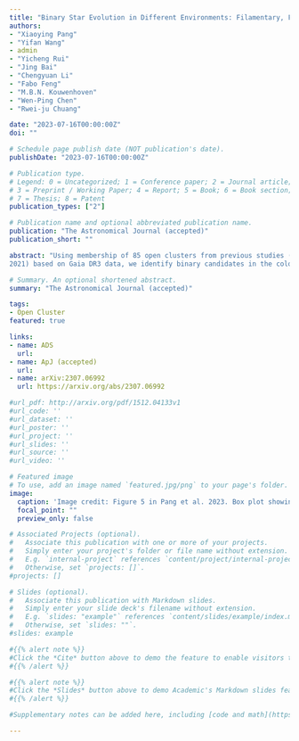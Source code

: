 ```yaml
---
title: "Binary Star Evolution in Different Environments: Filamentary, Fractal, Halo and Tidal-tail Clusters"
authors:
- "Xiaoying Pang"
- "Yifan Wang"
- admin
- "Yicheng Rui"
- "Jing Bai"
- "Chengyuan Li"
- "Fabo Feng"
- "M.B.N. Kouwenhoven"
- "Wen-Ping Chen"
- "Rwei-ju Chuang"

date: "2023-07-16T00:00:00Z"
doi: ""

# Schedule page publish date (NOT publication's date).
publishDate: "2023-07-16T00:00:00Z"

# Publication type.
# Legend: 0 = Uncategorized; 1 = Conference paper; 2 = Journal article;
# 3 = Preprint / Working Paper; 4 = Report; 5 = Book; 6 = Book section;
# 7 = Thesis; 8 = Patent
publication_types: ["2"]

# Publication name and optional abbreviated publication name.
publication: "The Astronomical Journal (accepted)"
publication_short: ""

abstract: "Using membership of 85 open clusters from previous studies (Pang et al. 2021a,b, 2022b; Li et al.
2021) based on Gaia DR3 data, we identify binary candidates in the color-magnitude diagram, for systems with mass ratio q>0.4. The binary fraction is corrected for incompleteness at different distances due to the Gaia angular resolution limit. We find a decreasing binary fraction with increasing cluster age, with substantial scatter. For clusters with a total mass >200 $M_\odot$, t"

# Summary. An optional shortened abstract.
summary: "The Astronomical Journal (accepted)"

tags:
- Open Cluster
featured: true

links:
- name: ADS
  url: 
- name: ApJ (accepted)
  url: 
- name: arXiv:2307.06992
  url: https://arxiv.org/abs/2307.06992

#url_pdf: http://arxiv.org/pdf/1512.04133v1
#url_code: ''
#url_dataset: ''
#url_poster: ''
#url_project: ''
#url_slides: ''
#url_source: ''
#url_video: ''

# Featured image
# To use, add an image named `featured.jpg/png` to your page's folder.
image:
  caption: 'Image credit: Figure 5 in Pang et al. 2023. Box plot showing radial binary fraction as a function of cluster-centric distance as half-mass radius (rh). For each panel shows four types of clusters: (a) filamentary , (b) fractal, (c) halo , and (d) tidal-tail.'
  focal_point: ""
  preview_only: false

# Associated Projects (optional).
#   Associate this publication with one or more of your projects.
#   Simply enter your project's folder or file name without extension.
#   E.g. `internal-project` references `content/project/internal-project/index.md`.
#   Otherwise, set `projects: []`.
#projects: []

# Slides (optional).
#   Associate this publication with Markdown slides.
#   Simply enter your slide deck's filename without extension.
#   E.g. `slides: "example"` references `content/slides/example/index.md`.
#   Otherwise, set `slides: ""`.
#slides: example

#{{% alert note %}}
#Click the *Cite* button above to demo the feature to enable visitors to import publication metadata into their reference #management software.
#{{% /alert %}}

#{{% alert note %}}
#Click the *Slides* button above to demo Academic's Markdown slides feature.
#{{% /alert %}}

#Supplementary notes can be added here, including [code and math](https://sourcethemes.com/academic/docs/writing-markdown-#latex/).

---
```

